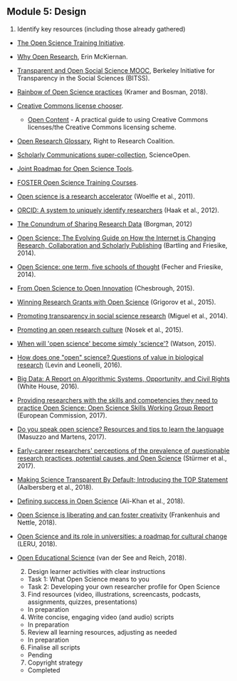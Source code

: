 ## Module 5: Design

   1. Identify key resources (including those already gathered)
   
* [The Open Science Training Initiative](http://www.opensciencetraining.com/content.php).
* [Why Open Research](http://whyopenresearch.org/), Erin McKiernan.
* [Transparent and Open Social Science MOOC](http://www.bitss.org/events/mooc-transparent-and-open-social-science/), Berkeley Initiative for Transparency in the Social Sciences (BITSS).
* [Rainbow of Open Science practices](https://zenodo.org/record/1147025#.Wnib8yXwaM8) (Kramer and Bosman, 2018).
* [Creative Commons license chooser](https://creativecommons.org/choose/).
  * [Open Content](https://meta.wikimedia.org/wiki/Open_Content_-_A_Practical_Guide_to_Using_Creative_Commons_Licences/The_Creative_Commons_licencing_scheme) - A practical guide to using Creative Commons licenses/the Creative Commons licensing scheme.
* [Open Research Glossary](http://www.righttoresearch.org/resources/OpenResearchGlossary/index.shtml), Right to Research Coalition. 
* [Scholarly Communications super-collection](https://www.scienceopen.com/search#collection/69988c7e-1855-4007-ba94-caa4c4638b1f), ScienceOpen.
* [Joint Roadmap for Open Science Tools](http://jrost.org/).
* [FOSTER Open Science Training Courses](https://www.fosteropenscience.eu/toolkit).
    
* [Open science is a research accelerator](https://www.nature.com/articles/nchem.1149) (Woelfle et al., 2011).
* [ORCID: A system to uniquely identify researchers](http://onlinelibrary.wiley.com/doi/10.1087/20120404/epdf) (Haak et al., 2012).
* [The Conundrum of Sharing Research Data](https://papers.ssrn.com/sol3/papers.cfm?abstract_id=2073876) (Borgman, 2012) 
* [Open Science: The Evolving Guide on How the Internet is Changing Research, Collaboration and Scholarly Publishing](https://link.springer.com/book/10.1007/978-3-319-00026-8) (Bartling and Friesike, 2014).
* [Open Science: one term, five schools of thought](https://link.springer.com/chapter/10.1007%2F978-3-319-00026-8_2) (Fecher and Friesike, 2014).
* [From Open Science to Open Innovation](https://www.fosteropenscience.eu/sites/default/files/pdf/1798.pdf) (Chesbrough, 2015).
* [Winning Research Grants with Open Science](http://doi.org/10.5281/zenodo.12247) (Grigorov et al., 2015).
* [Promoting transparency in social science research](https://www.ncbi.nlm.nih.gov/pmc/articles/PMC4103621/pdf/nihms605501.pdf) (Miguel et al., 2014).
* [Promoting an open research culture](https://www.ncbi.nlm.nih.gov/pmc/articles/PMC4550299/pdf/nihms-714651.pdf) (Nosek et al., 2015).
* [When will 'open science' become simply 'science'?](https://genomebiology.biomedcentral.com/articles/10.1186/s13059-015-0669-2) (Watson, 2015).
* [How does one "open" science? Questions of value in biological research](http://journals.sagepub.com/doi/10.1177/0162243916672071) (Levin and Leonelli, 2016).
* [Big Data: A Report on Algorithmic Systems, Opportunity, and Civil Rights](https://obamawhitehouse.archives.gov/sites/default/files/microsites/ostp/2016_0504_data_discrimination.pdf) (White House, 2016).
* [Providing researchers with the skills and competencies they need to practice Open Science: Open Science Skills Working Group Report](https://ec.europa.eu/research/openscience/pdf/os_skills_wgreport_final.pdf#view=fit&pagemode=none) (European Commission, 2017).
* [Do you speak open science? Resources and tips to learn the language](https://peerj.com/preprints/2689/) (Masuzzo and Martens, 2017).
* [Early-career researchers' perceptions of the prevalence of questionable research practices, potential causes, and Open Science](https://econtent.hogrefe.com/doi/full/10.1027/1864-9335/a000324) (Stürmer et al., 2017).
* [Making Science Transparent By Default; Introducing the TOP Statement](https://osf.io/sm78t/) (Aalbersberg et al., 2018).
* [Defining success in Open Science](https://mniopenresearch.org/articles/2-2/v1) (Ali-Khan et al., 2018).
* [Open Science is liberating and can foster creativity](https://osf.io/edhym/) (Frankenhuis and Nettle, 2018).
* [Open Science and its role in universities: a roadmap for cultural change](https://www.leru.org/publications/open-science-and-its-role-in-universities-a-roadmap-for-cultural-change#) (LERU, 2018).
* [Open Educational Science](https://osf.io/preprints/socarxiv/d9bme) (van der See and Reich, 2018).
   
   2. Design learner activities with clear instructions
    - Task 1: What Open Science means to you
    - Task 2: Developing your own researcher profile for Open Science

   3. Find resources (video, illustrations, screencasts, podcasts, assignments, quizzes, presentations)
    - In preparation
   
   4. Write concise, engaging video (and audio) scripts
    - In preparation
   
   5. Review all learning resources, adjusting as needed
    - In preparation
   
   6. Finalise all scripts
    - Pending
   
   7. Copyright strategy
    - Completed